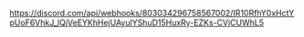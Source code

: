 https://discord.com/api/webhooks/803034296758567002/IR10RfhY0xHctYpUoF6VhkJ_lQjVeEYKhHejUAyulYShuD15HuxRy-EZKs-CVjCUWhL5
